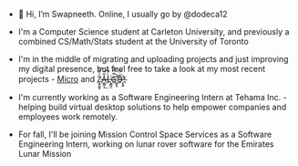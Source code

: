 - 👋 Hi, I’m Swapneeth. Online, I usually go by @dodeca12
- I'm a Computer Science student at Carleton University, and previously a combined CS/Math/Stats student at the University of Toronto
- I'm in the middle of migrating and uploading projects and just improving my digital presence, but feel free to take a look at my most recent projects - [Micro](https://github.com/dodeca12/Micro) and [Z̷̧̬͚̟̔̊̽͠Å̶̬͇͕̅͂͟͡L̾ͣͪ҉̶̧͇͈̤G̿̿ͣ҉̪͓̱͞͝O̴̍ͨ͆҉̶̝̫͓](https://github.com/dodeca12/Zalgo)!

- I'm currently working as a Software Engineering Intern at Tehama Inc. - helping build virtual desktop solutions to help empower companies and employees work remotely.

- For fall, I'll be joining Mission Control Space Services as a Software Engineering Intern, working on lunar rover software for the Emirates Lunar Mission

<!---
dodeca12/dodeca12 is a ✨ special ✨ repository because its `README.md` (this file) appears on your GitHub profile.
You can click the Preview link to take a look at your changes.
--->
